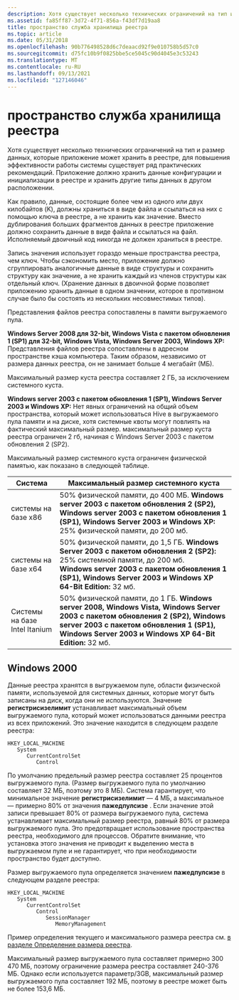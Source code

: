 ```yaml
---
description: Хотя существует несколько технических ограничений на тип и размер данных, которые приложение может хранить в реестре, для повышения эффективности работы системы существует ряд практических рекомендаций.
ms.assetid: fa85ff87-3d72-4f71-856a-f43df7d19aa8
title: пространство служба хранилища реестра
ms.topic: article
ms.date: 05/31/2018
ms.openlocfilehash: 90b776498528d6c7deaacd92f9e010758b5d57c0
ms.sourcegitcommit: d75fc10b9f0825bbe5ce5045c90d4045e3c53243
ms.translationtype: MT
ms.contentlocale: ru-RU
ms.lasthandoff: 09/13/2021
ms.locfileid: "127146046"
---
```

# <a name="registry-storage-space"></a>пространство служба хранилища реестра

Хотя существует несколько технических ограничений на тип и размер данных, которые приложение может хранить в реестре, для повышения эффективности работы системы существует ряд практических рекомендаций. Приложение должно хранить данные конфигурации и инициализации в реестре и хранить другие типы данных в другом расположении.

Как правило, данные, состоящие более чем из одного или двух килобайтов (K), должны храниться в виде файла и ссылаться на них с помощью ключа в реестре, а не хранить как значение. Вместо дублирования больших фрагментов данных в реестре приложение должно сохранить данные в виде файла и ссылаться на файл. Исполняемый двоичный код никогда не должен храниться в реестре.

Запись значения использует гораздо меньше пространства реестра, чем ключ. Чтобы сэкономить место, приложение должно сгруппировать аналогичные данные в виде структуры и сохранить структуру как значение, а не хранить каждый из членов структуры как отдельный ключ. (Хранение данных в двоичной форме позволяет приложению хранить данные в одном значении, которое в противном случае было бы состоять из нескольких несовместимых типов).

Представления файлов реестра сопоставлены в памяти выгружаемого пула.

**Windows Server 2008 для 32-bit, Windows Vista с пакетом обновления 1 (SP1) для 32-bit, Windows Vista, Windows Server 2003, Windows XP:** Представления файлов реестра сопоставлены в адресном пространстве кэша компьютера. Таким образом, независимо от размера данных реестра, он не занимает больше 4 мегабайт (МБ).

Максимальный размер куста реестра составляет 2 ГБ, за исключением системного куста.

**Windows server 2003 с пакетом обновления 1 (SP1), Windows Server 2003 и Windows XP:** Нет явных ограничений на общий объем пространства, который может использоваться Hive в выгружаемого пула памяти и на диске, хотя системные квоты могут повлиять на фактический максимальный размер. максимальный размер куста реестра ограничен 2 гб, начиная с Windows Server 2003 с пакетом обновления 2 (SP2).

Максимальный размер системного куста ограничен физической памятью, как показано в следующей таблице. 

| Система                      | Максимальный размер системного куста                                                                                                                                                                                                            |
|-----------------------------|--------------------------------------------------------------------------------------------------------------------------------------------------------------------------------------------------------------------------------------------|
| системы на базе x86           | 50% физической памяти, до 400 МБ. **Windows server 2003 с пакетом обновления 2 (SP2), Windows server 2003 с пакетом обновления 1 (SP1), Windows Server 2003 и Windows XP:** 25% физической памяти, до 200 мб.<br/>                                    |
| системы на базе x64           | 50% физической памяти, до 1,5 ГБ. **Windows Server 2003 с пакетом обновления 2 (SP2):** 25% системной памяти, до 200 мб.<br/> **Windows server 2003 с пакетом обновления 1 (SP1), Windows Server 2003 и Windows XP 64-Bit Edition:** 32 мб.<br/> |
| Системы на базе Intel Itanium | 50% физической памяти, до 1 ГБ. **Windows server 2008, Windows Vista, Windows Server 2003 с пакетом обновления 2 (SP2), Windows server 2003 с пакетом обновления 1 (SP1), Windows Server 2003 и Windows XP 64-Bit Edition:** 32 мб.<br/>                         |



 

## <a name="windows-2000"></a>Windows 2000

Данные реестра хранятся в выгружаемом пуле, области физической памяти, используемой для системных данных, которые могут быть записаны на диск, когда они не используются. Значение **регистрисизелимит** устанавливает максимальный объем выгружаемого пула, который может использоваться данными реестра из всех приложений. Это значение находится в следующем разделе реестра:

```
HKEY_LOCAL_MACHINE
   System
      CurrentControlSet
         Control
```

По умолчанию предельный размер реестра составляет 25 процентов выгружаемого пула. (Размер выгружаемого пула по умолчанию составляет 32 МБ, поэтому это 8 МБ). Система гарантирует, что минимальное значение **регистрисизелимит** — 4 МБ, а максимальное — примерно 80% от значения **пажедпулсизе** . Если значение этой записи превышает 80% от размера выгружаемого пула, система устанавливает максимальный размер реестра, равный 80% от размера выгружаемого пула. Это предотвращает использование пространства реестра, необходимого для процессов. Обратите внимание, что установка этого значения не приводит к выделению места в выгружаемом пуле и не гарантирует, что при необходимости пространство будет доступно.

Размер выгружаемого пула определяется значением **пажедпулсизе** в следующем разделе реестра:

```
HKEY_LOCAL_MACHINE
   System
      CurrentControlSet
         Control
            SessionManager
               MemoryManagement
```

Пример определения текущего и максимального размера реестра см. [в разделе Определение размера реестра](determining-the-registry-size.md).

Максимальный размер выгружаемого пула составляет примерно 300 470 МБ, поэтому ограничение размера реестра составляет 240-376 МБ. Однако если используется параметр/3GB, максимальный размер выгружаемого пула составляет 192 МБ, поэтому в реестре может быть не более 153,6 МБ.

 

 





